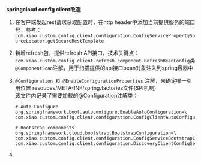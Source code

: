 **springcloud config client改造**

1. 在客户端发起rest请求获取配置时，在http header中添加当前提供服务的端口号，参考：<br>
``com.xiao.custom.config.client.configuration.ConfigServicePropertySourceLocator.getSecureRestTemplate``

2. 新增refresh包，提供refresh API接口，技术关键点：<br>
``com.xiao.custom.config.client.refresh.component.RefreshBeanConfig``类<br>
``@ComponentScan``注解，用于扫描提供的api接口bean对象注入到spring容器中<br>

3. ``@Configuration 和 @EnableConfigurationProperties`` 注解，来确定唯一引用位置 resouces/META-INF/spring.factories文件(SPI机制)<br>
该文件内记录了需要加载的@Configuration注解类：<br>
    ```$xslt
    # Auto Configure
    org.springframework.boot.autoconfigure.EnableAutoConfiguration=\
    com.xiao.custom.config.client.configuration.ConfigClientAutoConfiguration
    
    # Bootstrap components
    org.springframework.cloud.bootstrap.BootstrapConfiguration=\
    com.xiao.custom.config.client.configuration.ConfigServiceBootstrapConfiguration,\
    com.xiao.custom.config.client.configuration.DiscoveryClientConfigServiceBootstrapConfiguration
    ```
4. 